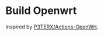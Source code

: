 # Build Openwrt

Inspired by [P3TERX/Actions-OpenWrt][1].

[1]: https://github.com/P3TERX/Actions-OpenWrt
